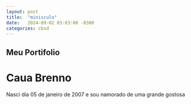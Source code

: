```yaml
---
layout: post
title:  "minisculo"
date:   2024-09-02 03:03:00 -0300
categories: cbsd
---
```


## Meu Portifolio
# Caua Brenno
Nasci dia 05 de janeiro de 2007 e sou namorado de uma grande gostosa

